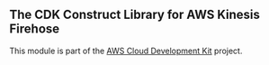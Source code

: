 ## The CDK Construct Library for AWS Kinesis Firehose
This module is part of the [AWS Cloud Development Kit](https://github.com/awslabs/aws-cdk) project.
